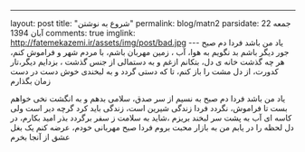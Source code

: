 ---
layout: post
title:  "شروع به نوشتن"
permalink: blog/matn2
parsidate: جمعه 22 آبان 1394
comments: true
imglink: http://fatemekazemi.ir/assets/img/post/bad.jpg
--- یاد من باشد فردا دم صبح
جور دیگر باشم
بد نگویم به هوا، آب ، زمین
مهربان باشم، با مردم شهر
و فراموش کنم، هر چه گذشت
خانه ی دل، بتکانم ازغم
و به دستمالی از جنس گذشت ،
بزدایم دیگر،تار کدورت، از دل
مشت را باز کنم، تا که دستی گردد
و به لبخندی خوش
دست در دست زمان بگذارم

یاد من باشد فردا دم صبح
به نسیم از سر صدق، سلامی بدهم
و به انگشت نخی خواهم بست
تا فراموش، نگردد فردا
زندگی شیرین است، زندگی باید کرد
گرچه دیر است ولی
کاسه ای آب به پشت سر لبخند بریزم ،شاید
به سلامت ز سفر برگردد
بذر امید بکارم، در دل
لحظه را در یابم
من به بازار محبت بروم فردا صبح
مهربانی خودم، عرضه کنم
یک بغل عشق از آنجا بخرم
